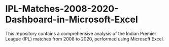 # IPL-Matches-2008-2020-Dashboard-in-Microsoft-Excel
This repository contains a comprehensive analysis of the Indian Premier League (IPL) matches from 2008 to 2020, performed using Microsoft Excel.

